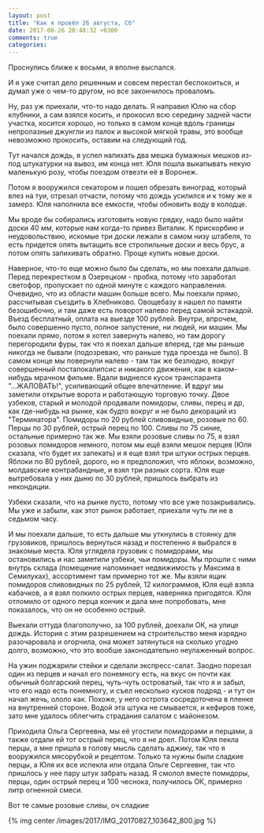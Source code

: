 ```yaml
---
layout: post
title: "Как я провёл 26 августа, Сб"
date: 2017-08-26 20:48:32 +0300
comments: true
categories: 
---
```

Проснулись ближе к восьми, я вполне выспался.



И я уже считал дело решенным и совсем перестал беспокоиться, и думал уже о чем-то другом, но все закончилось проваломъ.



Ну, раз уж приехали, что-то надо делать. Я направил Юлю на сбор клубники, а сам взялся косить, и прокосил всю середину задней части участка, косится хорошо, но только в самом конце вдоль границы непролазные джунгли из палок и высокой мягкой травы, это вообще невозможно прокосить, оставим на следующий год.

Тут начался дождь, я успел напихать два мешка бумажных мешков из-под штукатурки на вывоз, им конца нет. Юля пошла выкапывать некую маленькую розу, чтобы поездом отвезти её в Воронеж.

Потом я вооружился секатором и пошел обрезать виноград, который влез на туи, отрезал отчасти, потому что дождь усилился и к тому же я замерз. Юля наполнила все емкости, чтобы обновить воду в колодце.

Мы вроде бы собирались изготовить новую грядку, надо было найти доски 40 мм, которые нам когда-то привез Виталик. К прискорбию и неудовольствию, искомые три доски лежали в самом низу штабеля, то есть придется опять вытащить все стропильные доски и весь брус, а потом опять запихивать обратно. Проще купить новые доски.

Наверное, что-то еще можно было бы сделать, но мы поехали дальше. Перед перекрестком в Озерецком - пробка, потому что заработал светофор, пропускает по одной минуте с каждого направления. Очевидно, что из области машин больше всего. Мы поехали прямо, рассчитывая съездить в Хлебниково. Овощебазу я нашел по памяти безошибочно, и там даже есть поворот налево перед самой эстакадой. Въезд бесплатный, оплата на выезде 100 рублей. Внутри, впрочем, было совершенно пусто, полное запустение, ни людей, ни машин. Мы поехали прямо, потом я хотел завернуть налево, но там дорогу перегородили фуры, так что я поехал дальше вперед, где мы раньше никогда не бывали (подозреваю, что раньше туда проезда не было). В самом конце мы повернули налево - там так же безлюдно, вокруг совершенный постапокалипсис и никакого движения, как в каком-нибудь мрачном фильме. Вдали виднелся кусок транспаранта "...ЖАЛОВАТЬ!", усиливающий общее впечатление. И вдруг мы заметили открытые ворота и работающую торговую точку. Двое узбеков, старый и молодой продавали помидоры, сливы, перец и др, как где-нибудь на рынке, как будто вокруг и не было декораций из "Терминатора". Помидоры по 20 рублей сливовидные, розовые по 60. Перцы по 30 рублей, острый перец по 100. Сливы по 75 синие, остальные примерно так же. Мы взяли розовые сливы по 75, я взял розовых помидоров немного, потом мы ещё взяли мешок перцев (Юля сказала, что будет их запекать) и я еще взял три штуки острых перцев. Яблоки по 80 рублей, дорого, но я предположил, что яблоки, возможно, молдавские контрабандные, и взял три разных сорта. Юля еще вытребовала у них дыню по 30 рублей, пришлось выбрать из некондиции.

Узбеки сказали, что на рынке пусто, потому что все уже позакрывались. Мы уже и забыли, как этот рынок работает, приехали чуть ли не в седьмом часу.

И мы поехали дальше, то есть дальше мы уткнулись в стоянку для грузовиков, пришлось вернуться назад и постепенно я выбрался в знакомые места. Юля углядела грузовик с помидорами, мы остановились и нас заметили узбеки, чьи помидоры. Мы прошли с ними внутрь склада (помещение напоминает недвижимость у Максима в Семилуках), ассортимент там примерно тот же. Мы взяли ящик помидоров сливовидных по 25 рублей, 12 килограммов, Юля ещё взяла кабачков, а я взял полкило острых перцев, наверняка пригодятся. Юля отломило от одного перца кончик и дала мне попробовать, мне показалось, что он не особенно острый.

Выехали оттуда благополучно, за 100 рублей, доехали ОК, на улице дождь. История с этим разрешением на строительство меня изрядно разочаровала и огорчила, она может затянуться на сколько угодно долго, возможно, что это вообше законодательно неулаженный вопрос.

На ужин поджарили стейки и сделали экспресс-салат. Заодно порезал один из перцев и начал его понемногу есть, на вкус он почти как обычный болгарский перец, чуть-чуть островатый, так что я и забыл, что его надо есть понемногу, и съел несколько кусков подряд - и тут он начал жечь, ололо как. Похоже, у него острота сосредоточена в пленке на внутренней стороне. Водой эта штука не смывается, и кефиров тоже, зато мне удалось облегчить страдания салатом с майонезом.

Приходила Ольга Сергеевна, мы её угостили помидорами и перцами, а также отдали ей тот острый перец, что я не доел. Потом Юля пекла перцы, а мне пришла в голову мысль сделать аджику, так что я вооружился мясорубкой и рецептом. Только та нужны были сладкие перцы, а Юля их все испекла или отдала Ольге Сергеевне, так что пришлось у нее пару штук забрать назад. Я смолол вместе помидоры, перцы, один острый перец и 100 чеснока, получилось ОК, примерно литр огненной смеси.

Вот те самые розовые сливы, оч сладкие 

{% img center /images/2017/IMG_20170827_103642_800.jpg %}

